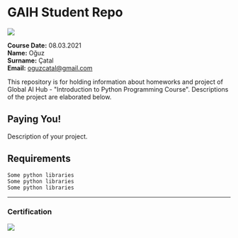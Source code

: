 # GAIH Student Repo
![](img/newlogo.png)

**Course Date:** 08.03.2021  
**Name:** Oğuz  
**Surname:** Çatal  
**Email:** oguzcatal@gmail.com  

This repository is for holding information about homeworks and project of Global AI Hub - "Introduction to Python Programming Course". Descriptions of the project are elaborated below.

## Paying You!
Description of your project.

## Requirements
```
Some python libraries
Some python libraries
Some python libraries
```
---

### Certification
![](img/TopLearnerCertificate.png)

